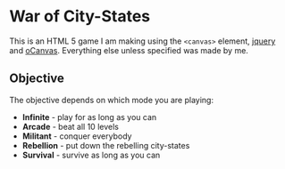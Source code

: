 # War of City-States

This is an HTML 5 game I am making using the `<canvas>` element, [jquery](http://jquery.com) and [oCanvas](http://ocanvas.org).
Everything else unless specified was made by me.

## Objective

The objective depends on which mode you are playing:
+ **Infinite** - play for as long as you can
+ **Arcade** - beat all 10 levels
+ **Militant** - conquer everybody
+ **Rebellion** - put down the rebelling city-states
+ **Survival** - survive as long as you can